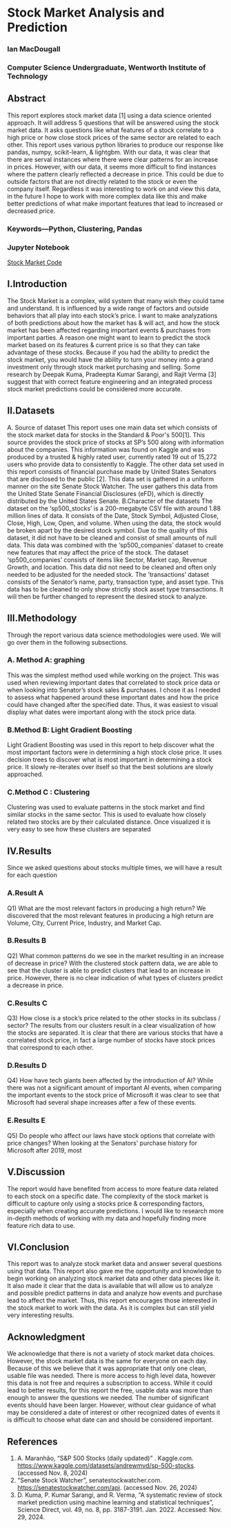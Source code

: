 # Stock Market Analysis and Prediction

### Ian MacDougall 
### Computer Science Undergraduate, Wentworth Institute of Technology 


## Abstract
This report explores stock market data [1] using a data science oriented approach. It will address 5 questions that will be answered using the stock market data. It asks questions like what features of a stock correlate to a high price or how close stock prices of the same sector are related to each other. This report uses various python libraries to produce our response like pandas, numpy, scikit-learn, & lightgbm. With our data, it was clear that there are serval instances where there were clear patterns for an increase in prices. However, with our data, it seems more difficult to find instances where the pattern clearly reflected a decrease in price. This could be due to outside factors that are not directly related to the stock or even the company itself. Regardless it was interesting to work on and view this data, in the future I hope to work with more complex data like this and make better predictions of what make important features that lead to increased or decreased price.

### Keywords—Python, Clustering, Pandas 

### Jupyter Notebook
[Stock Market Code](codes/stocks.ipynb)

## I.Introduction 
The Stock Market is a complex, wild system that many wish they could tame and understand. It is influenced by a wide range of factors and outside behaviors that all play into each stock’s price. I want to make analyzations of both predictions about how the market has & will act, and how the stock market has been affected regarding important events & purchases from important parties. A reason one might want to learn to predict the stock market based on its features & current price is so that they can take advantage of these stocks. Because if you had the ability to predict the stock market, you would have the ability to turn your money into a grand investment only through stock market purchasing and selling. Some research by Deepak Kuma, Pradeepta Kumar Sarangi, and Rajit Verma [3] suggest that with correct feature engineering and an integrated process stock market predictions could be considered more accurate.

## II.Datasets
A. Source of dataset
This report uses one main data set which consists of the stock market data for stocks in the Standard & Poor's 500[1]. This source provides the stock price of stocks at SP’s 500 along with information about the companies. This information was found on Kaggle and was produced by a trusted & highly rated user, currently rated 19 out of 15,272 users who provide data to consistently to Kaggle.
The other data set used in this report consists of financial purchase made by United States Senators that are disclosed to the public [2].  This data set is gathered in a uniform manner on the site Senate Stock Watcher. The user gathers this data from the United State Senate Financial Disclosures (eFD), which is directly distributed by the United States Senate. 
B.Character of the datasets
The dataset on the ‘sp500_stocks’ is a 200-megabyte CSV file with around 1.88 million lines of data. It consists of the Date, Stock Symbol, Adjusted Close, Close, High, Low, Open, and volume. When using the data, the stock would be broken apart by the desired stock symbol. Due to the quality of this dataset, it did not have to be cleaned and consist of small amounts of null data. This data was combined with the ‘sp500_companies’ dataset to create new features that may affect the price of the stock.
The dataset ‘sp500_companies’  consists of items like Sector, Market cap, Revenue Growth, and location. This data did not need to be cleaned and often only needed to be  adjusted for the needed stock.
The  ’transactions’ dataset consists of the Senator’s name, party, transaction type, and asset type. This data has to be cleaned to only show strictly stock asset type transactions. It will then be further changed to represent the desired stock to analyze. 

## III.Methodology
Through the report various data science methodologies were used. We will go over them in the following subsections.
### A. Method A: graphing
This was the simplest method used while working on the project. This was used when reviewing important dates that correlated to stock price data or when looking into Senator’s stock sales & purchases. I chose it as I needed to assess what happened around these important dates and how the price could have changed after the specified date. Thus, it was easiest to visual display what dates were important along with the stock price data.
### B.Method B: Light Gradient Boosting 
Light Gradient Boosting was used in this report to help discover what the most important factors were in determining a high stock close price. It uses decision trees to discover what is most important in determining a stock price. It slowly re-iterates over itself so that the best solutions are slowly approached.
### C.Method C : Clustering
Clustering was used to evaluate patterns in the stock market and find similar stocks in the same sector. This is used to evaluate how closely related two stocks are by their calculated distance. Once visualized it is very easy to see how these clusters are separated 

## IV.Results
Since we asked questions about stocks multiple times, we will have a result for each question
### A.Result A
Q1) What are the most relevant factors in producing a high return?
We discovered that the most relevant features in producing a high return are Volume, City, Current Price, Industry, and Market Cap.
### B.Results B
Q2) What common patterns do we see in the market resulting in an increase of decrease in price?
With the clustered stock pattern data, we are able to see that the cluster is able to predict clusters that lead to an increase in price. However, there is no clear indication of what types of clusters predict a decrease in price.
### C.Results C
Q3) How close is a stock’s price related to the other stocks in its subclass / sector?
The results from our clusters result in a clear visualization of how the stocks are separated. It is clear that there are various stocks that have a correlated stock price, in fact a large number of stocks have stock prices that correspond to each other.
### D.Results D
Q4) How have tech giants been affected by the introduction of AI?
While there was not a significant amount of important AI events, when comparing the important events to the stock price of Microsoft it was clear to see that Microsoft had several shape increases after a few of these events.
### E.Results E
Q5)  Do people who affect our laws have stock options that correlate with price changes?
When looking at the Senators’ purchase history for Microsoft after 2019, most 

## V.Discussion
The report would have benefited from access to more feature data related to each stock on a specific date. The complexity of the stock market is difficult to capture only using a stocks price & corresponding factors, especially when creating accurate predictions. I would like to research more in-depth methods of working with my data and hopefully finding more feature rich data to use.

## VI.Conclusion
This report was to analyze stock market data and answer several questions using that data. This report also gave me the opportunity and knowledge to begin working on analyzing stock market data and other data pieces like it. It also made it clear that the data is available that will allow us to analyze and possible predict patterns in data and analyze how events and purchase lead to affect the market. Thus, this report encourages those interested in the stock market to work with the data. As it is complex but can still yield very interesting results.

## Acknowledgment 
We acknowledge that there is not a variety of stock market data choices. However, the stock market data is the same for everyone on each day. Because of this we believe that it was appropriate that only one clean, usable file was needed.
There is more access to high level data, however this data is not free and requires a subscription to access. While it could lead to better results, for this report the free, usable data was more than enough to answer the questions we needed.
The number of significant events should have been larger. However, without clear guidance of what may be considered a date of interest or other recognized dates of events it is 
difficult to choose what date can and should be considered important.

## References
1.	A. Maranhão, “S&P 500 Stocks (daily updated)” . Kaggle.com. https://www.kaggle.com/datasets/andrewmvd/sp-500-stocks. (accessed Nov. 8, 2024)
2.	“Senate Stock Watcher”, senatestockwatcher.com. https://senatestockwatcher.com/api. (accessed Nov. 26, 2024)
3.	D. Kuma, P. Kumar Sarangi, and R. Verma, “A systematic review of stock market prediction using machine learning and statistical techniques”, Science Direct, vol. 49, no. 8, pp. 3187-3191. Jan. 2022. Accessed: Nov. 29, 2024.
